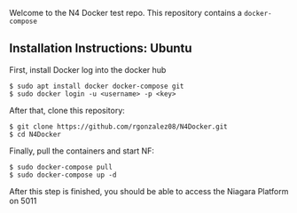 

Welcome to the N4 Docker test repo.  This repository contains a `docker-compose`

Installation Instructions: Ubuntu
-------------------------

First, install Docker
log into the docker hub 

```
$ sudo apt install docker docker-compose git
$ sudo docker login -u <username> -p <key>
```

After that, clone this repository:

```
$ git clone https://github.com/rgonzalez08/N4Docker.git
$ cd N4Docker
```

Finally, pull the containers and start NF:
```
$ sudo docker-compose pull
$ sudo docker-compose up -d
```

After this step is finished, you should be able to access the Niagara Platform on 5011
